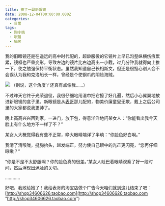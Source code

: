 ```yaml
---
title: 换了一副新眼镜
date: 2008-12-04T00:00:00.000Z
categories:
  - 日常
tags:
  - 陶小婧
  - 眼镜
  - 搞笑
---
```


我的旧眼镜还是在遥远的高中时代配的，超龄服役的它镜片上早已沟壑纵横伤痕累累，镜框也严重变形，导致左边的镜片比右边高出一小截，过几分钟我就得向上推一下，使之勉强保持平衡状态。虽然我知道自己长相斯文，但还是很担心别人会不会误认为我和克洛船长一样，曾经是个使钢爪的阴险海贼。

![](https://media.kaerozhi.com/2025/06/804daaebc5d8c7ab2dedb91235746292.webp)
（别说，这个角度丫还真有点像我……）

不过昨天它终于光荣退役，我很仔细地用湿巾把它擦了好几遍，然后小心翼翼地放进新眼镜的盒子里。新眼镜是从[表哥](http://www.lyamn.cn/)那儿配的，物美价廉童叟无欺，戴上之后公司里的大家都说我更帅了。

晚上高高兴兴回到家，一进门，放下包，得意洋洋地问某女人：“你能看出我今天脸上有什么地方不一样了不？”

某女人大概觉得我有些不正常，睁大眼睛端详了半晌：“你脸色好白啊。”

我清了清喉咙，挺胸抬头，越发端正，努力使自己眼中的光芒更闪亮，“您再仔细瞅瞅？”

“你是不是不太舒服啊？你的脸色真的很差。”某女人眨巴着眼睛观察了好一段时间，然后浮现出满脸的关切。

…………

好吧，我败给她了！我给表哥的淘宝店做个广告今天咱们就到这儿结束了吧：[http://shop34606626.taobao.com](http://shop34606626.taobao.com "http://shop34606626.taobao.com")
